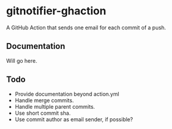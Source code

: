 # gitnotifier-ghaction
A GitHub Action that sends one email for each commit of a push.

## Documentation

Will go here.

## Todo

- Provide documentation beyond action.yml
- Handle merge commits.
- Handle multiple parent commits.
- Use short commit sha.
- Use commit author as email sender, if possible?
